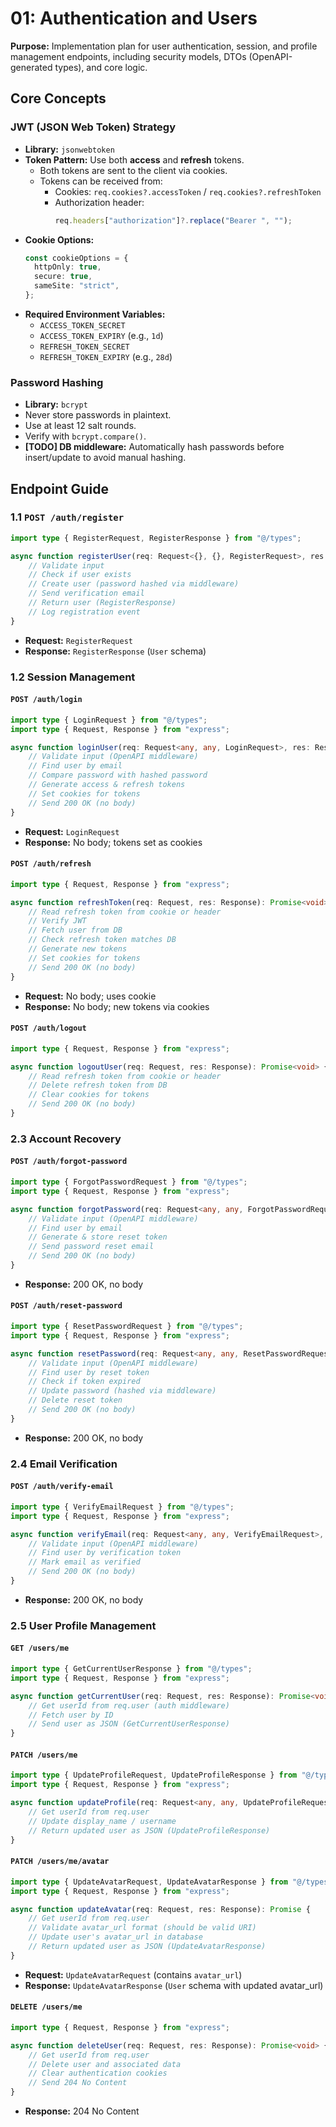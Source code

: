 # 01: Authentication and Users

**Purpose:** Implementation plan for user authentication, session, and profile management endpoints, including security models, DTOs (OpenAPI-generated types), and core logic.

## Core Concepts

### JWT (JSON Web Token) Strategy

- **Library:** `jsonwebtoken`
- **Token Pattern:** Use both **access** and **refresh** tokens.
  - Both tokens are sent to the client via cookies.
  - Tokens can be received from:
    - Cookies: `req.cookies?.accessToken` / `req.cookies?.refreshToken`
    - Authorization header:
      ```ts
      req.headers["authorization"]?.replace("Bearer ", "");
      ```
- **Cookie Options:**
  ```ts
  const cookieOptions = {
  	httpOnly: true,
  	secure: true,
  	sameSite: "strict",
  };
  ```
- **Required Environment Variables:**
  - `ACCESS_TOKEN_SECRET`
  - `ACCESS_TOKEN_EXPIRY` (e.g., `1d`)
  - `REFRESH_TOKEN_SECRET`
  - `REFRESH_TOKEN_EXPIRY` (e.g., `28d`)

### Password Hashing

- **Library:** `bcrypt`
- Never store passwords in plaintext.
- Use at least 12 salt rounds.
- Verify with `bcrypt.compare()`.
- **[TODO] DB middleware:** Automatically hash passwords before insert/update to avoid manual hashing.

## Endpoint Guide

### 1.1 `POST /auth/register`

```ts
import type { RegisterRequest, RegisterResponse } from "@/types";

async function registerUser(req: Request<{}, {}, RegisterRequest>, res: Response<RegisterResponse>) {
	// Validate input
	// Check if user exists
	// Create user (password hashed via middleware)
	// Send verification email
	// Return user (RegisterResponse)
	// Log registration event
}
```

- **Request:** `RegisterRequest`
- **Response:** `RegisterResponse` (`User` schema)

### 1.2 Session Management

#### `POST /auth/login`

```ts
import type { LoginRequest } from "@/types";
import type { Request, Response } from "express";

async function loginUser(req: Request<any, any, LoginRequest>, res: Response): Promise<void> {
	// Validate input (OpenAPI middleware)
	// Find user by email
	// Compare password with hashed password
	// Generate access & refresh tokens
	// Set cookies for tokens
	// Send 200 OK (no body)
}
```

- **Request:** `LoginRequest`
- **Response:** No body; tokens set as cookies

#### `POST /auth/refresh`

```ts
import type { Request, Response } from "express";

async function refreshToken(req: Request, res: Response): Promise<void> {
	// Read refresh token from cookie or header
	// Verify JWT
	// Fetch user from DB
	// Check refresh token matches DB
	// Generate new tokens
	// Set cookies for tokens
	// Send 200 OK (no body)
}
```

- **Request:** No body; uses cookie
- **Response:** No body; new tokens via cookies

#### `POST /auth/logout`

```ts
import type { Request, Response } from "express";

async function logoutUser(req: Request, res: Response): Promise<void> {
	// Read refresh token from cookie or header
	// Delete refresh token from DB
	// Clear cookies for tokens
	// Send 200 OK (no body)
}
```

### 2.3 Account Recovery

#### `POST /auth/forgot-password`

```ts
import type { ForgotPasswordRequest } from "@/types";
import type { Request, Response } from "express";

async function forgotPassword(req: Request<any, any, ForgotPasswordRequest>, res: Response): Promise<void> {
	// Validate input (OpenAPI middleware)
	// Find user by email
	// Generate & store reset token
	// Send password reset email
	// Send 200 OK (no body)
}
```

- **Response:** 200 OK, no body

#### `POST /auth/reset-password`

```ts
import type { ResetPasswordRequest } from "@/types";
import type { Request, Response } from "express";

async function resetPassword(req: Request<any, any, ResetPasswordRequest>, res: Response): Promise<void> {
	// Validate input (OpenAPI middleware)
	// Find user by reset token
	// Check if token expired
	// Update password (hashed via middleware)
	// Delete reset token
	// Send 200 OK (no body)
}
```

- **Response:** 200 OK, no body

### 2.4 Email Verification

#### `POST /auth/verify-email`

```ts
import type { VerifyEmailRequest } from "@/types";
import type { Request, Response } from "express";

async function verifyEmail(req: Request<any, any, VerifyEmailRequest>, res: Response): Promise<void> {
	// Validate input (OpenAPI middleware)
	// Find user by verification token
	// Mark email as verified
	// Send 200 OK (no body)
}
```

- **Response:** 200 OK, no body

### 2.5 User Profile Management

#### `GET /users/me`

```ts
import type { GetCurrentUserResponse } from "@/types";
import type { Request, Response } from "express";

async function getCurrentUser(req: Request, res: Response): Promise<void> {
	// Get userId from req.user (auth middleware)
	// Fetch user by ID
	// Send user as JSON (GetCurrentUserResponse)
}
```

#### `PATCH /users/me`

```ts
import type { UpdateProfileRequest, UpdateProfileResponse } from "@/types";
import type { Request, Response } from "express";

async function updateProfile(req: Request<any, any, UpdateProfileRequest>, res: Response): Promise<void> {
	// Get userId from req.user
	// Update display_name / username
	// Return updated user as JSON (UpdateProfileResponse)
}
```

#### `PATCH /users/me/avatar`

```ts
import type { UpdateAvatarRequest, UpdateAvatarResponse } from "@/types";
import type { Request, Response } from "express";

async function updateAvatar(req: Request, res: Response): Promise {
	// Get userId from req.user
	// Validate avatar_url format (should be valid URI)
	// Update user's avatar_url in database
	// Return updated user as JSON (UpdateAvatarResponse)
}
```

- **Request:** `UpdateAvatarRequest` (contains `avatar_url`)
- **Response:** `UpdateAvatarResponse` (`User` schema with updated avatar_url)

#### `DELETE /users/me`

```ts
import type { Request, Response } from "express";

async function deleteUser(req: Request, res: Response): Promise<void> {
	// Get userId from req.user
	// Delete user and associated data
	// Clear authentication cookies
	// Send 204 No Content
}
```

- **Response:** 204 No Content
